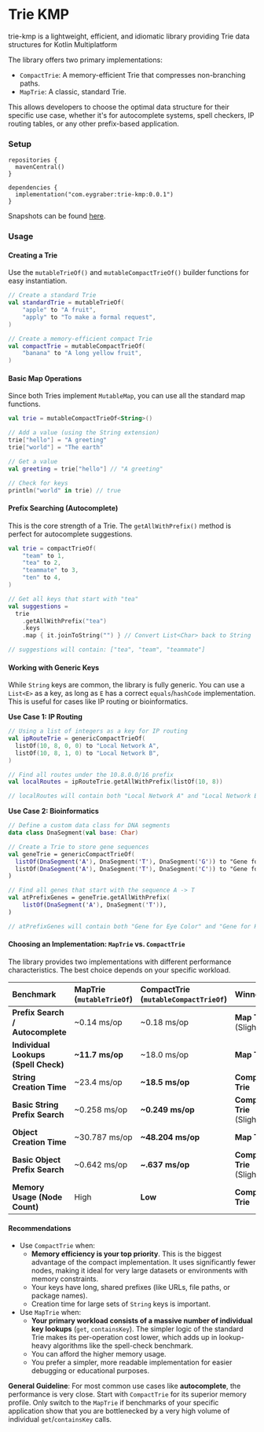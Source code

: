 # Trie KMP

trie-kmp is a lightweight, efficient, and idiomatic library providing Trie data structures for Kotlin Multiplatform

The library offers two primary implementations:

 - `CompactTrie`: A memory-efficient Trie that compresses non-branching paths.
 - `MapTrie`: A classic, standard Trie.

This allows developers to choose the optimal data structure for their specific use case, whether it's for
autocomplete systems, spell checkers, IP routing tables, or any other prefix-based application.

### Setup

```
repositories {
  mavenCentral()
}

dependencies {
  implementation("com.eygraber:trie-kmp:0.0.1")
}
```

Snapshots can be found [here](https://central.sonatype.org/publish/publish-portal-snapshots/#consuming-via-gradle).

### Usage

#### Creating a Trie

Use the `mutableTrieOf()` and `mutableCompactTrieOf()` builder functions for easy instantiation.

```kotlin
// Create a standard Trie
val standardTrie = mutableTrieOf(
    "apple" to "A fruit",
    "apply" to "To make a formal request",
)

// Create a memory-efficient compact Trie
val compactTrie = mutableCompactTrieOf(
    "banana" to "A long yellow fruit",
)
```

#### Basic Map Operations

Since both Tries implement `MutableMap`, you can use all the standard map functions.

```kotlin
val trie = mutableCompactTrieOf<String>()

// Add a value (using the String extension)
trie["hello"] = "A greeting"
trie["world"] = "The earth"

// Get a value
val greeting = trie["hello"] // "A greeting"

// Check for keys
println("world" in trie) // true
```

#### Prefix Searching (Autocomplete)

This is the core strength of a Trie. The `getAllWithPrefix()` method is perfect for autocomplete suggestions.

```kotlin
val trie = compactTrieOf(
    "team" to 1,
    "tea" to 2,
    "teammate" to 3,
    "ten" to 4,
)

// Get all keys that start with "tea"
val suggestions = 
  trie
    .getAllWithPrefix("tea")
    .keys
    .map { it.joinToString("") } // Convert List<Char> back to String

// suggestions will contain: ["tea", "team", "teammate"]
```

#### Working with Generic Keys

While `String` keys are common, the library is fully generic. You can use a `List<E>` as a key, as long as `E` has
a correct `equals`/`hashCode` implementation. This is useful for cases like IP routing or bioinformatics.

**Use Case 1: IP Routing**

```kotlin
// Using a list of integers as a key for IP routing
val ipRouteTrie = genericCompactTrieOf(
  listOf(10, 8, 0, 0) to "Local Network A",
  listOf(10, 8, 1, 0) to "Local Network B",
)

// Find all routes under the 10.8.0.0/16 prefix
val localRoutes = ipRouteTrie.getAllWithPrefix(listOf(10, 8))

// localRoutes will contain both "Local Network A" and "Local Network B"
```

**Use Case 2: Bioinformatics**

```kotlin
// Define a custom data class for DNA segments
data class DnaSegment(val base: Char)

// Create a Trie to store gene sequences
val geneTrie = genericCompactTrieOf(
  listOf(DnaSegment('A'), DnaSegment('T'), DnaSegment('G')) to "Gene for Eye Color",
  listOf(DnaSegment('A'), DnaSegment('T'), DnaSegment('C')) to "Gene for Height",
)

// Find all genes that start with the sequence A -> T
val atPrefixGenes = geneTrie.getAllWithPrefix(
    listOf(DnaSegment('A'), DnaSegment('T')),
)

// atPrefixGenes will contain both "Gene for Eye Color" and "Gene for Height"

```

#### Choosing an Implementation: `MapTrie` vs. `CompactTrie`

The library provides two implementations with different performance characteristics.
The best choice depends on your specific workload.

| Benchmark                            | MapTrie (`mutableTrieOf`) | CompactTrie (`mutableCompactTrieOf`) | Winner                       | 
|:-------------------------------------|:--------------------------|:-------------------------------------|:-----------------------------| 
| **Prefix Search / Autocomplete**     | ~0.14 ms/op               | ~0.18 ms/op                          | **Map Trie** (Slightly)      | 
| **Individual Lookups (Spell Check)** | **~11.7 ms/op**           | ~18.0 ms/op                          | **Map Trie**                 | 
| **String Creation Time**             | ~23.4 ms/op               | **~18.5 ms/op**                      | **Compact Trie**             |
| **Basic String Prefix Search**       | ~0.258 ms/op              | **~0.249 ms/op**                     | **Compact Trie**  (Slightly) |
| **Object Creation Time**             | ~30.787 ms/op             | **~48.204 ms/op**                    | **Map Trie**                 |
| **Basic Object Prefix Search**       | ~0.642 ms/op              | **~.637 ms/op**                      | **Compact Trie**  (Slightly) |
| **Memory Usage (Node Count)**        | High                      | **Low**                              | **Compact Trie**             |

#### Recommendations

 - Use `CompactTrie` when:
     - **Memory efficiency is your top priority**. This is the biggest advantage of the compact implementation. 
        It uses significantly fewer nodes, making it ideal for very large datasets or environments with memory constraints.
     - Your keys have long, shared prefixes (like URLs, file paths, or package names).
     - Creation time for large sets of `String` keys is important.
 - Use `MapTrie` when:
     - **Your primary workload consists of a massive number of individual key lookups** (`get`, `containsKey`).
       The simpler logic of the standard Trie makes its per-operation cost lower, which adds up in lookup-heavy 
       algorithms like the spell-check benchmark.
     - You can afford the higher memory usage.
     - You prefer a simpler, more readable implementation for easier debugging or educational purposes.

**General Guideline**: For most common use cases like **autocomplete**, the performance is very close. Start with
`CompactTrie` for its superior memory profile. Only switch to the `MapTrie` if benchmarks of your specific application
show that you are bottlenecked by a very high volume of individual `get`/`containsKey` calls.
